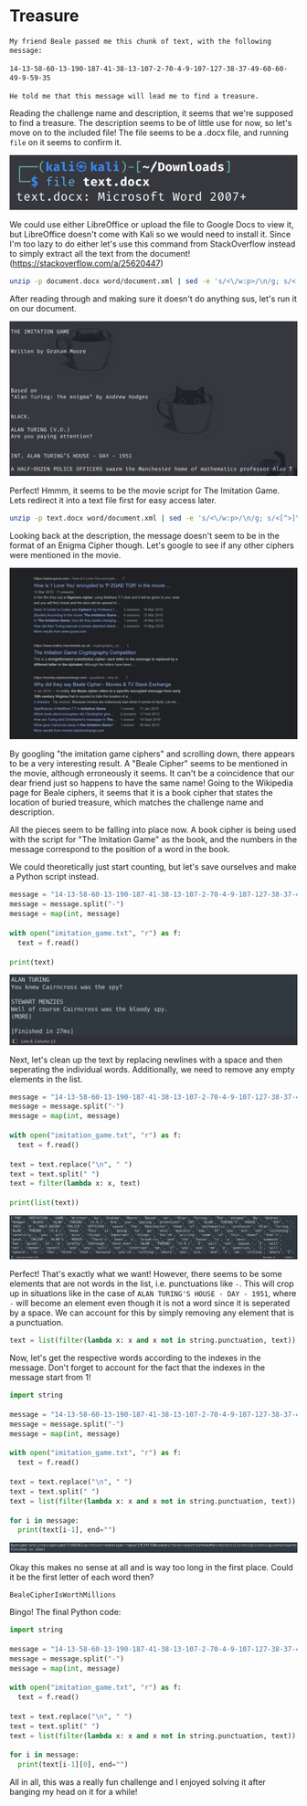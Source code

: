 
# Treasure

```
My friend Beale passed me this chunk of text, with the following message:

14-13-58-60-13-190-187-41-38-13-107-2-70-4-9-107-127-38-37-49-60-60-49-9-59-35

He told me that this message will lead me to find a treasure.
```

Reading the challenge name and description, it seems that we're supposed to find a treasure. The description seems to be of little use for now, so let's move on to the included file! The file seems to be a .docx file, and running `file` on it seems to confirm it.

![Running file command](/CHF_2022/treasure/images/filecommand.png)

We could use either LibreOffice or upload the file to Google Docs to view it, but LibreOffice doesn't come with Kali so we would need to install it. Since I'm too lazy to do either let's use this command from StackOverflow instead to simply extract all the text from the document! (https://stackoverflow.com/a/25620447)

```bash
unzip -p document.docx word/document.xml | sed -e 's/<\/w:p>/\n/g; s/<[^>]\{1,\}>//g; s/[^[:print:]\n]\{1,\}//g'
```

After reading through and making sure it doesn't do anything sus, let's run it on our document.

![Command output](/CHF_2022/treasure/images/docxoutput.png)

Perfect! Hmmm, it seems to be the movie script for The Imitation Game. Lets redirect it into a text file first for easy access later.

```bash
unzip -p text.docx word/document.xml | sed -e 's/<\/w:p>/\n/g; s/<[^>]\{1,\}>//g; s/[^[:print:]\n]\{1,\}//g' > imitation_game.txt
```

Looking back at the description, the message doesn't seem to be in the format of an Enigma Cipher though. Let's google to see if any other ciphers were mentioned in the movie.

![Google Result](/CHF_2022/treasure/images/googleresult.png)

By googling "the imitation game ciphers" and scrolling down, there appears to be a very interesting result. A "Beale Cipher" seems to be mentioned in the movie, although erroneously it seems. It can't be a coincidence that our dear friend just so happens to have the same name! Going to the Wikipedia page for Beale ciphers, it seems that it is a book cipher that states the location of buried treasure, which matches the challenge name and description.

All the pieces seem to be falling into place now. A book cipher is being used with the script for "The Imitation Game" as the book, and the numbers in the message correspond to the position of a word in the book.

We could theoretically just start counting, but let's save ourselves and make a Python script instead.
```python
message = "14-13-58-60-13-190-187-41-38-13-107-2-70-4-9-107-127-38-37-49-60-60-49-9-59-35"
message = message.split("-")
message = map(int, message)

with open("imitation_game.txt", "r") as f:
  text = f.read()

print(text)
```

![Python Output 1](/CHF_2022/treasure/images/pythonoutput1.png)

Next, let's clean up the text by replacing newlines with a space and then seperating the individual words. Additionally, we need to remove any empty elements in the list.
```python
message = "14-13-58-60-13-190-187-41-38-13-107-2-70-4-9-107-127-38-37-49-60-60-49-9-59-35"
message = message.split("-")
message = map(int, message)

with open("imitation_game.txt", "r") as f:
  text = f.read()

text = text.replace("\n", " ")
text = text.split(" ")
text = filter(lambda x: x, text)

print(list(text))
```

![Python Output 2](/CHF_2022/treasure/images/pythonoutput2.png)

Perfect! That's exactly what we want! However, there seems to be some elements that are not words in the list, i.e. punctuations like `-`. This will crop up in situations like in the case of `ALAN TURING'S HOUSE - DAY - 1951`, where `-` will become an element even though it is not a word since it is seperated by a space.
We can account for this by simply removing any element that is a punctuation.

```python
text = list(filter(lambda x: x and x not in string.punctuation, text))
```

Now, let's get the respective words according to the indexes in the message. Don't forget to account for the fact that the indexes in the message start from 1!

```python
import string

message = "14-13-58-60-13-190-187-41-38-13-107-2-70-4-9-107-127-38-37-49-60-60-49-9-59-35"
message = message.split("-")
message = map(int, message)

with open("imitation_game.txt", "r") as f:
  text = f.read()

text = text.replace("\n", " ")
text = text.split(" ")
text = list(filter(lambda x: x and x not in string.punctuation, text))

for i in message:
  print(text[i-1], end="")
```

![Python Output 3](/CHF_2022/treasure/images/pythonoutput3.png)

Okay this makes no sense at all and is way too long in the first place. Could it be the first letter of each word then?

```
BealeCipherIsWorthMillions
```

Bingo! The final Python code:
```python
import string

message = "14-13-58-60-13-190-187-41-38-13-107-2-70-4-9-107-127-38-37-49-60-60-49-9-59-35"
message = message.split("-")
message = map(int, message)

with open("imitation_game.txt", "r") as f:
  text = f.read()

text = text.replace("\n", " ")
text = text.split(" ")
text = list(filter(lambda x: x and x not in string.punctuation, text))

for i in message:
  print(text[i-1][0], end="")
```

All in all, this was a really fun challenge and I enjoyed solving it after banging my head on it for a while!
